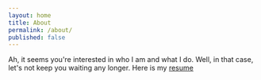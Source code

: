```yaml
---
layout: home
title: About
permalink: /about/
published: false
---
```


Ah, it seems you're interested in who I am and what I do. Well, in that case, let's not keep you waiting any longer. Here is my [resume][1]

[1]: {{site.url}}/assets/01-Anirudh_Duggal_SWE.pdf
